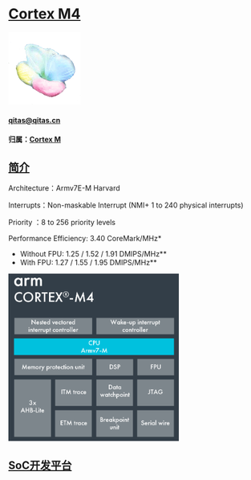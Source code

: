 # [Cortex M4](https://github.com/sochub/CM4) 

[![sites](SoC/SoC.png)](http://www.qitas.cn) 

####  qitas@qitas.cn

#### 归属：[Cortex M](https://github.com/sochub/CM) 

## [简介](https://github.com/sochub/CM4/wiki)

Architecture：Armv7E-M Harvard

Interrupts：Non-maskable Interrupt (NMI+ 1 to 240 physical interrupts)

Priority ：8 to 256 priority levels

Performance Efficiency: 3.40 CoreMark/MHz*
- Without FPU: 1.25 / 1.52 / 1.91 DMIPS/MHz**
- With FPU: 1.27 / 1.55 / 1.95 DMIPS/MHz**

[![sites](SoC/CM4.png)](https://developer.arm.com/ip-products/processors/cortex-m/cortex-m4) 

##  [SoC开发平台](http://www.qitas.cn)  